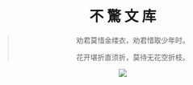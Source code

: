 <center>

# **不 驚 文 库**

> 劝君莫惜金缕衣，劝君惜取少年时。
>
> 花开堪折直须折，莫待无花空折枝。


![](https://cdn.jsdelivr.net/gh/xmtxsec/picture/img/202212301633042.jpg)

</center>